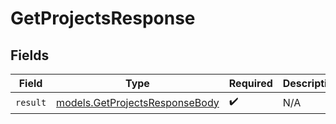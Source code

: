 # GetProjectsResponse


## Fields

| Field                                                                  | Type                                                                   | Required                                                               | Description                                                            |
| ---------------------------------------------------------------------- | ---------------------------------------------------------------------- | ---------------------------------------------------------------------- | ---------------------------------------------------------------------- |
| `result`                                                               | [models.GetProjectsResponseBody](../models/getprojectsresponsebody.md) | :heavy_check_mark:                                                     | N/A                                                                    |